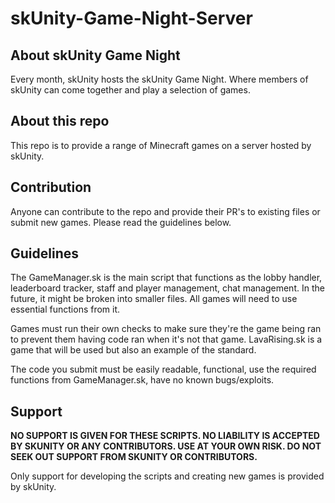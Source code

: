 # skUnity-Game-Night-Server

## About skUnity Game Night

Every month, skUnity hosts the skUnity Game Night. Where members of skUnity can come together and play a selection of games.

## About this repo

This repo is to provide a range of Minecraft games on a server hosted by skUnity.

## Contribution

Anyone can contribute to the repo and provide their PR's to existing files or submit new games. Please read the guidelines below.

## Guidelines

The GameManager.sk is the main script that functions as the lobby handler, leaderboard tracker, staff and player management, chat management. In the future, it might be broken into smaller files. All games will need to use essential functions from it.

Games must run their own checks to make sure they're the game being ran to prevent them having code ran when it's not that game. LavaRising.sk is a game that will be used but also an example of the standard.

The code you submit must be easily readable, functional, use the required functions from GameManager.sk, have no known bugs/exploits.

## Support

**NO SUPPORT IS GIVEN FOR THESE SCRIPTS. NO LIABILITY IS ACCEPTED BY SKUNITY OR ANY CONTRIBUTORS. USE AT YOUR OWN RISK. DO NOT SEEK OUT SUPPORT FROM SKUNITY OR CONTRIBUTORS.**

Only support for developing the scripts and creating new games is provided by skUnity.
